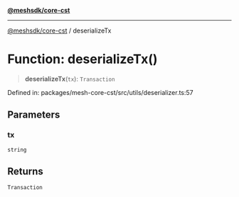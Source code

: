 [**@meshsdk/core-cst**](../README.md)

***

[@meshsdk/core-cst](../globals.md) / deserializeTx

# Function: deserializeTx()

> **deserializeTx**(`tx`): `Transaction`

Defined in: packages/mesh-core-cst/src/utils/deserializer.ts:57

## Parameters

### tx

`string`

## Returns

`Transaction`
